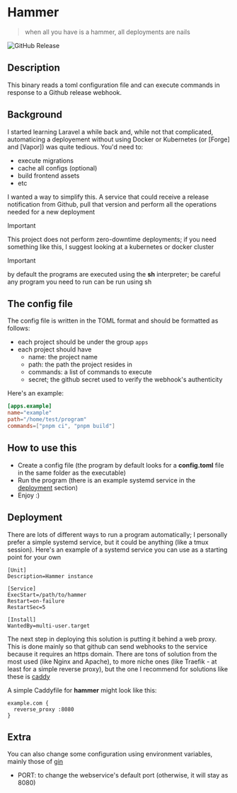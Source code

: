 # Hammer

> when all you have is a hammer, all deployments are nails

![GitHub Release](https://img.shields.io/github/v/release/matfire/hammer?style=for-the-badge)


## Description

This binary reads a toml configuration file and can execute commands in response to a Github release webhook.

## Background

I started learning Laravel a while back and, while not that complicated, automaticing a deployement without using Docker or Kubernetes (or [Forge] and [Vapor]) was quite tedious. You'd need to:

- execute migrations
- cache all configs (optional)
- build frontend assets
- etc

I wanted a way to simplify this. A service that could receive a release notification from Github, pull that version and perform all the operations needed for a new deployment

> [!IMPORTANT]
> This project does not perform zero-downtime deployments; if you need something like this, I suggest looking at a kubernetes or docker cluster

> [!IMPORTANT]
> by default the programs are executed using the **sh** interpreter; be careful any program you need to run can be run using sh

## The config file

The config file is written in the TOML format and should be formatted as follows:

- each project should be under the group `apps`
- each project should have
  - name: the project name
  - path: the path the project resides in
  - commands: a list of commands to execute
  - secret; the github secret used to verify the webhook's authenticity

Here's an example:
```toml
[apps.example]
name="example"
path="/home/test/program"
commands=["pnpm ci", "pnpm build"]
```

## How to use this

- Create a config file (the program by default looks for a **config.toml** file in the same folder as the executable)
- Run the program (there is an example systemd service in the [deployment](#deployment) section)
- Enjoy :)

## Deployment

There are lots of different ways to run a program automatically; I personally prefer a simple systemd service, but it could be anything (like a tmux session). Here's an example of a systemd service you can use as a starting point for your own

```
[Unit]
Description=Hammer instance

[Service]
ExecStart=/path/to/hammer
Restart=on-failure
RestartSec=5

[Install]
WantedBy=multi-user.target
```

The next step in deploying this solution is putting it behind a web proxy. This is done mainly so that github can send webhooks to the service because it requires an https domain.
There are tons of solution from the most used (like Nginx and Apache), to more niche ones (like Traefik - at least for a simple reverse proxy), but the one I recommend for solutions like these is [caddy](https://caddyserver.com)

A simple Caddyfile for **hammer** might look like this:

```
example.com {
  reverse_proxy :8080
}
```

## Extra

You can also change some configuration using environment variables, mainly those of [gin](https://gin-gonic.com/)

- PORT: to change the webservice's default port (otherwise, it will stay as 8080)